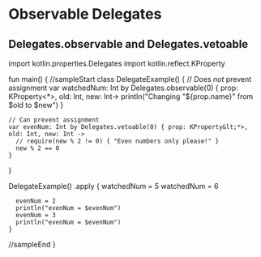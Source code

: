 # Observable Delegates

## Delegates.observable and Delegates.vetoable

<div class="kotlin-code">
import kotlin.properties.Delegates
import kotlin.reflect.KProperty

fun main() {
//sampleStart
  class DelegateExample() {
    // Does *not* prevent assignment
    var watchedNum: Int by Delegates.observable(0) { prop: KProperty&lt;*>, old: Int, new: Int->
      println("Changing \"${prop.name}\" from $old to $new")
    }

    // Can prevent assignment
    var evenNum: Int by Delegates.vetoable(0) { prop: KProperty&lt;*>, old: Int, new: Int ->
      // require(new % 2 != 0) { "Even numbers only please!" }
      new % 2 == 0
    }
  }

  DelegateExample()
    .apply {
      watchedNum = 5
      watchedNum = 6

      evenNum = 2
      println("evenNum = $evenNum")
      evenNum = 3
      println("evenNum = $evenNum")
    }
//sampleEnd
}
</div>